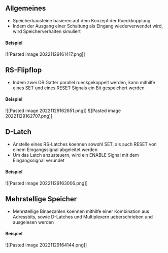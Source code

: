 ## Allgemeines
- Speicherbausteine basieren auf dem Konzept der Rueckkopplung
- Indem der Ausgang einer Schaltung als Eingang wiederverwendet wird, wird Speicherverhalten simuliert
#### Beispiel
![[Pasted image 20221129161417.png]]
## RS-Flipflop
- Indem zwei OR Gatter parallel rueckgekoppelt werden, kann mithilfe eines SET und eines RESET Signals ein Bit gespeichert werden
#### Beispiel
![[Pasted image 20221129162651.png]]
![[Pasted image 20221129162707.png]]
## D-Latch
- Anstelle eines RS-Latches koennen sowohl SET, als auch RESET von einem Eingangssignal abgeleitet werden
- Um das Latch anzusteuern, wird ein ENABLE Signal mit dem Eingangssignal verundet
#### Beispiel
![[Pasted image 20221129163006.png]]
## Mehrstellige Speicher
- Mehrstellige Binaezahlen koennen mithilfe einer Kombination aus Adressbits, sowie D-Latches und Multiplexern ueberschrieben und ausgelesen werden
#### Beispiel
![[Pasted image 20221129164144.png]]